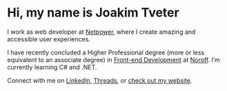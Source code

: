# Hi, my name is Joakim Tveter

I work as web developer at [Netpower](https://netpower.no), where I create amazing and accessible user experiences.


I have recently concluded a Higher Professional degree (more or less equivalent to an associate degree) in [Front-end Development](https://www.noroff.no/en/studies/vocational-school/front-end-development) at [Noroff](https://www.noroff.no/en/). I’m currently learning C# and .NET.

Connect with me on [LinkedIn](www.linkedin.com/in/joakim-tveter), [Threads](https://www.threads.net/@joakimtveter), or [check out my website](https://joakimtveter.no).

